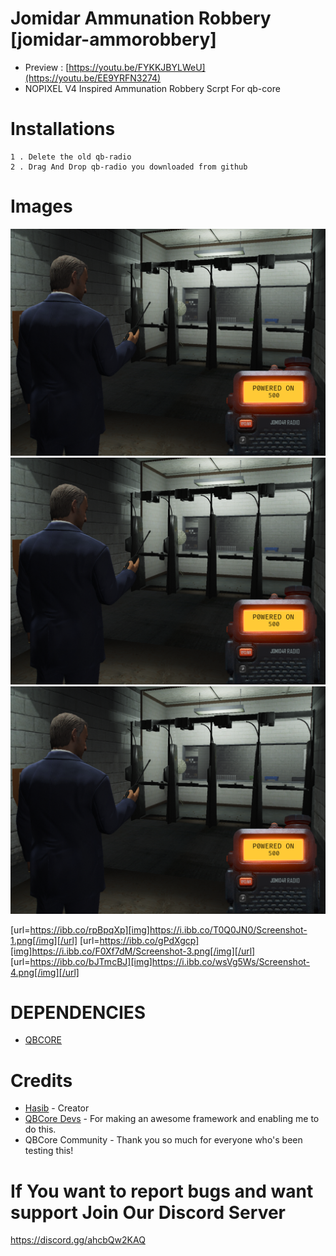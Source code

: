 # Jomidar Ammunation Robbery [jomidar-ammorobbery]
* Preview : [https://youtu.be/FYKKJBYLWeU](https://youtu.be/EE9YRFN3274)
* NOPIXEL V4 Inspired Ammunation Robbery Scrpt For qb-core


# Installations

```
1 . Delete the old qb-radio
2 . Drag And Drop qb-radio you downloaded from github 
```
# Images
![Alt text](https://github.com/Haaasib/qb-radio/blob/main/html/img/Screenshot_1.png "Preview")
![Alt text](https://github.com/Haaasib/qb-radio/blob/main/html/img/Screenshot_1.png "Preview")
![Alt text](https://github.com/Haaasib/qb-radio/blob/main/html/img/Screenshot_1.png "Preview")

[url=https://ibb.co/rpBpqXp][img]https://i.ibb.co/T0Q0JN0/Screenshot-1.png[/img][/url]
[url=https://ibb.co/gPdXgcp][img]https://i.ibb.co/F0Xf7dM/Screenshot-3.png[/img][/url]
[url=https://ibb.co/bJTmcBJ][img]https://i.ibb.co/wsVg5Ws/Screenshot-4.png[/img][/url]
# DEPENDENCIES
* [QBCORE](https://github.com/qbcore-framework/)

# Credits
* [Hasib](https://github.com/Haaasib/) - Creator
* [QBCore Devs](https://github.com/qbcore-framework/) - For making an awesome framework and enabling me to do this.
* QBCore Community - Thank you so much for everyone who's been testing this!

# If You want to report bugs and want support Join Our Discord Server 
https://discord.gg/ahcbQw2KAQ
